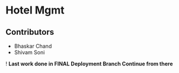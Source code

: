 <h1>Hotel Mgmt</h1>
<h2>Contributors</h2>
<ul>
<li>Bhaskar Chand</li>
<li>Shivam Soni</li>
</ul>

! **Last work done in FINAL Deployment Branch Continue from there**
